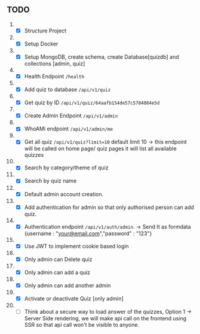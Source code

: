 ## TODO

1. - [x] Structure Project
1. - [x] Setup Docker
1. - [x] Setup MongoDB, create schema, create Database[quizdb] and collections [admin, quiz]
1. - [x] Health Endpoint `/health`
1. - [x] Add quiz to database `/api/v1/quiz`
1. - [x] Get quiz by ID `/api/v1/quiz/64aafb154de57c5784084e5d`
1. - [x] Create Admin Endpoint `/api/v1/admin`
1. - [x] WhoAMi endpoint `/api/v1/admin/me`
1. - [x] Get all quiz `/api/v1/quiz?limit=10` default limit 10 -> this endpoint will be called on home page/ quiz pages it will list all available quizzes
1. - [x] Search by category/theme of quiz
1. - [x] Search by quiz name
1. - [x] Default admin account creation.
1. - [x] Add authentication for admin so that only authorised person can add quiz.
1. - [x] Authentication endpoint `/api/v1/auth/admin`. -> Send It as formdata {username : "your@email.com","password" : "123"}
1. - [x] Use JWT to implement cookie based login
1. - [x] Only admin can Delete quiz
1. - [x] Only admin can add a quiz
1. - [x] Only admin can add another admin
1. - [x] Activate or deactivate Quiz [only admin]
1. - [ ] Think about a secure way to load answer of the quizzes, Option 1 -> Server Side rendering, we will make api call on the frontend using SSR so that api call won't be visible to anyone.
